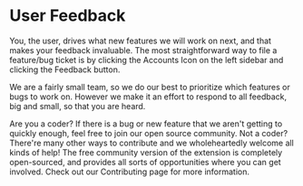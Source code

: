 # User Feedback

You, the user, drives what new features we will work on next, and that makes your feedback invaluable. The most straightforward way to file a feature/bug ticket is by clicking the Accounts Icon on the left sidebar and clicking the Feedback button.

We are a fairly small team, so we do our best to prioritize which features or bugs to work on. However we make it an effort to respond to all feedback, big and small, so that you are heard.

Are you a coder? If there is a bug or new feature that we aren't getting to quickly enough, feel free to join our open source community. Not a coder? There're many other ways to contribute and we wholeheartedly welcome all kinds of help! The free community version of the extension is completely open-sourced, and provides all sorts of opportunities where you can get involved. Check out our Contributing page for more information. 
